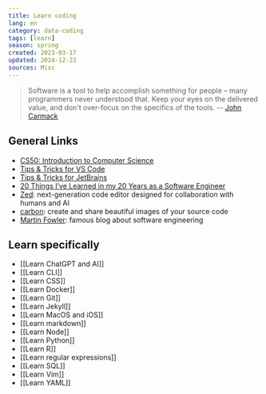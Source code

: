 ```yaml
---
title: Learn coding
lang: en 
category: data-coding
tags: [learn]
season: spring
created: 2023-03-17
updated: 2024-12-22
sources: Misc
---
```


> Software is a tool to help accomplish something for people – many programmers never understood that. Keep your eyes on the delivered value, and don't over-focus on the specifics of the tools.
> -- [John Carmack](https://twitter.com/ID_AA_Carmack/status/1637087219591659520?s=20)

## General Links
- [CS50: Introduction to Computer Science](https://pll.harvard.edu/course/cs50-introduction-computer-science)
- [Tips & Tricks for VS Code](https://github.com/Microsoft/vscode-docs/blob/main/docs/getstarted/tips-and-tricks.md)
- [Tips & Tricks for JetBrains](https://www.jetbrains.com/guide/python/tips/)
- [20 Things I’ve Learned in my 20 Years as a Software Engineer](https://www.simplethread.com/20-things-ive-learned-in-my-20-years-as-a-software-engineer/)
- [Zed](https://zed.dev/): next-generation code editor designed for collaboration with humans and AI
- [carbon](https://carbon.now.sh/): create and share beautiful images of your source code
- [Martin Fowler](https://martinfowler.com/):  famous blog about software engineering

## Learn specifically
- [[Learn ChatGPT and AI]]
- [[Learn CLI]]
- [[Learn CSS]]
- [[Learn Docker]]
- [[Learn Git]]
- [[Learn Jekyll]]
- [[Learn MacOS and iOS]]
- [[Learn markdown]]
- [[Learn Node]]
- [[Learn Python]]
- [[Learn R]]
- [[Learn regular expressions]]
- [[Learn SQL]]
- [[Learn Vim]]
- [[Learn YAML]]
